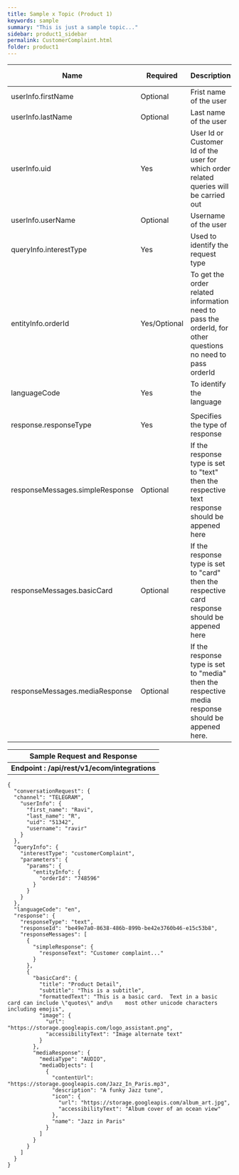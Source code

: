 ```yaml
---
title: Sample x Topic (Product 1)
keywords: sample
summary: "This is just a sample topic..."
sidebar: product1_sidebar
permalink: CustomerComplaint.html
folder: product1
---
```


| Name                            | Required     | Description                                                  | Default Value | Example                                                      |
| ------------------------------- | ------------ | ------------------------------------------------------------ | ------------- | ------------------------------------------------------------ |
| userInfo.firstName              | Optional     | Frist name of the user                                       |               | Johnny                                                       |
| userInfo.lastName               | Optional     | Last name of the user                                        |               | Depp                                                         |
| userInfo.uid                    | Yes          | User Id or Customer Id of the user for which order related queries will be carried out |               | John451/ 4578122/ xyz@gmail.com                              |
| userInfo.userName               | Optional     | Username of the user                                         |               |                                                              |
| queryInfo.interestType          | Yes          | Used to identify the request type                            |               | orderDetails,orderStatus,trackingDetails                     |
| entityInfo.orderId              | Yes/Optional | To get the order related information need to pass the orderId, for other questions no need to pass orderId |               | 457852256/8574961EDCF21                                      |
| languageCode                    | Yes          | To identify the language                                     | en            | en, gr, fr                                                   |
|                                 |              |                                                              |               |                                                              |
| response.responseType           | Yes          | Specifies the type of response                               | text          | text, card, media                                            |
| responseMessages.simpleResponse | Optional     | If the response type is set to "text" then the respective text response should be appened here |               | "simpleResponse": {        "responseText": "My response"       } |
| responseMessages.basicCard      | Optional     | If the response type is set to "card" then the respective card response should be appened here |               | "basicCard": {        "title": "Product Detail",        "subtitle": "This is a subtitle",        "formattedText": "This is a basic card. Text in a basic card can include \"quotes\" and\n  most other unicode characters including emojis. Basic cards also support",        "image": {         "url": "https://storage.googleapis.com/actionsresources/logo_assistant_2x_64dp.png",         "accessibilityText": "Image alternate text"        }       } |
| responseMessages.mediaResponse  | Optional     | If the response type is set to "media" then the respective media response should be appened here. |               | "mediaResponse": {        "mediaType": "AUDIO",        "mediaObjects": [         {          "contentUrl": "https://storage.googleapis.com/Jazz_Paris.mp3",          "description": "A funky Jazz tune",          "icon": {           "url": "https://storage.googleapis.com/album_art.jpg",           "accessibilityText": "Album ocean view"          },          "name": "Jazz in Paris"         }        ]       } |



| Sample Request and Response                   |
| --------------------------------------------- |
| **Endpoint : /api/rest/v1/ecom/integrations** |



```
{
  "conversationRequest": {
  "channel": "TELEGRAM",
    "userInfo": {
      "first_name": "Ravi",
      "last_name": "R",
      "uid": "51342",
      "username": "ravir"
    }
  },
  "queryInfo": {
    "interestType": "customerComplaint",
    "parameters": {
      "params": {
        "entityInfo": {
          "orderId": "748596"
        }
      }
    }
  },
  "languageCode": "en",
  "response": {
    "responseType": "text",
    "responseId": "be49e7a0-8638-486b-899b-be42e3760b46-e15c53b8",
    "responseMessages": [
      {
        "simpleResponse": {
          "responseText": "Customer complaint..."
        }
      },
      {
        "basicCard": {
          "title": "Product Detail",
          "subtitle": "This is a subtitle",
          "formattedText": "This is a basic card.  Text in a basic card can include \"quotes\" and\n    most other unicode characters including emojis",
          "image": {
            "url": "https://storage.googleapis.com/logo_assistant.png",
            "accessibilityText": "Image alternate text"
          }
        },
        "mediaResponse": {
          "mediaType": "AUDIO",
          "mediaObjects": [
            {
              "contentUrl": "https://storage.googleapis.com/Jazz_In_Paris.mp3",
              "description": "A funky Jazz tune",
              "icon": {
                "url": "https://storage.googleapis.com/album_art.jpg",
                "accessibilityText": "Album cover of an ocean view"
              },
              "name": "Jazz in Paris"
            }
          ]
        }
      }
    ]
  }
}
```

